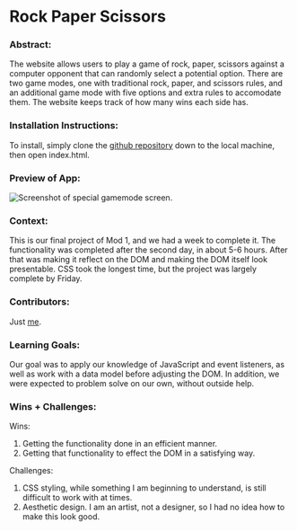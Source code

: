 # Rock Paper Scissors 

### Abstract:
[//]: <> (Briefly describe what you built and its features. What problem is the app solving? How does this application solve that problem?)

The website allows users to play a game of rock, paper, scissors against a computer opponent that can randomly select a potential option. There are two game modes, one with traditional rock, paper, and scissors rules, and an additional game mode with five options and extra rules to accomodate them. The website keeps track of how many wins each side has.


### Installation Instructions:
[//]: <> (What steps does a person have to take to get your app cloned down and running?)

To install, simply clone the [github repository](https://github.com/Zertroz/rock-paper-scissors/tree/main) down to the local machine, then open index.html.


### Preview of App:
[//]: <> (Provide ONE gif or screenshot of your application - choose the "coolest" piece of functionality to show off.)

![Screenshot of special gamemode screen.](https://user-images.githubusercontent.com/116397118/213009565-4e809823-f24b-436a-bad9-c81eb4a6f457.png)

### Context:
[//]: <> (Give some context for the project here. How long did you have to work on it? How far into the Turing program are you?)

This is our final project of Mod 1, and we had a week to complete it. The functionality was completed after the second day, in about 5-6 hours. After that was making it reflect on the DOM and making the DOM itself look presentable. CSS took the longest time, but the project was largely complete by Friday.

### Contributors:
[//]: <> (Who worked on this application? Link to their GitHubs.)

Just [me](https://github.com/Zertroz).

### Learning Goals:
[//]: <> (What were the learning goals of this project? What tech did you work with?)

Our goal was to apply our knowledge of JavaScript and event listeners, as well as work with a data model before adjusting the DOM. In addition, we were expected to problem solve on our own, without outside help.

### Wins + Challenges:
[//]: <> (What are 2-3 wins you have from this project? What were some challenges you faced - and how did you get over them?)

Wins:
1. Getting the functionality done in an efficient manner.
1. Getting that functionality to effect the DOM in a satisfying way.

Challenges: 
1. CSS styling, while something I am beginning to understand, is still difficult to work with at times.
1. Aesthetic design. I am an artist, not a designer, so I had no idea how to make this look good.
